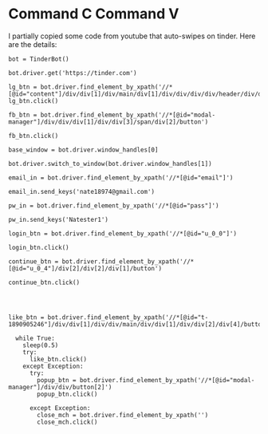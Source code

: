 # Command C Command V

I partially copied some code from youtube that 
auto-swipes on tinder. Here are the details:

    bot = TinderBot()

    bot.driver.get('https://tinder.com')

    lg_btn = bot.driver.find_element_by_xpath('//*[@id="content"]/div/div[1]/div/main/div[1]/div/div/div/div/header/div/div[2]/div[2]/button/span')
    lg_btn.click()

    fb_btn = bot.driver.find_element_by_xpath('//*[@id="modal-manager"]/div/div/div[1]/div/div[3]/span/div[2]/button')

    fb_btn.click()

    base_window = bot.driver.window_handles[0]

    bot.driver.switch_to_window(bot.driver.window_handles[1])

    email_in = bot.driver.find_element_by_xpath('//*[@id="email"]')

    email_in.send_keys('nate18974@gmail.com')

    pw_in = bot.driver.find_element_by_xpath('//*[@id="pass"]')

    pw_in.send_keys('Natester1')

    login_btn = bot.driver.find_element_by_xpath('//*[@id="u_0_0"]')

    login_btn.click()

    continue_btn = bot.driver.find_element_by_xpath('//*[@id="u_0_4"]/div[2]/div[2]/div[1]/button')

    continue_btn.click()




    like_btn = bot.driver.find_element_by_xpath('//*[@id="t-1890905246"]/div/div[1]/div/div/main/div/div[1]/div/div[2]/div[4]/button')

      while True:
        sleep(0.5)
        try:
          like_btn.click()
        except Exception:
          try:
            popup_btn = bot.driver.find_element_by_xpath('//*[@id="modal-manager"]/div/div/button[2]')
            popup_btn.click()

          except Exception:
            close_mch = bot.driver.find_element_by_xpath('')
            close_mch.click()


